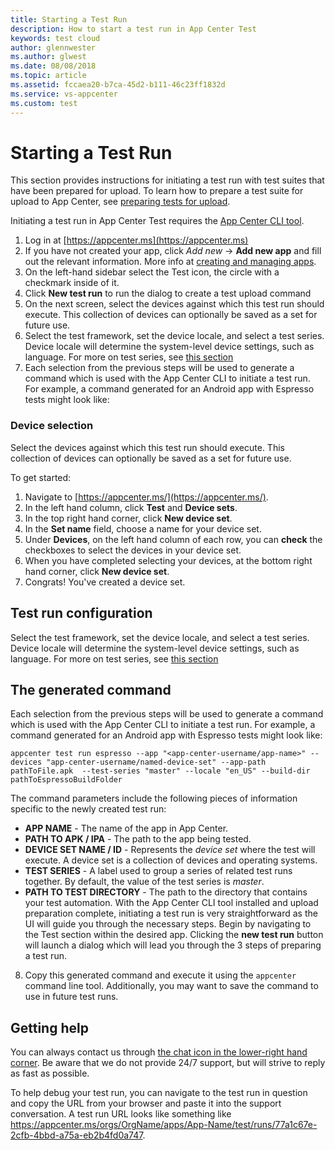 ```yaml
---
title: Starting a Test Run
description: How to start a test run in App Center Test
keywords: test cloud
author: glennwester
ms.author: glwest
ms.date: 08/08/2018
ms.topic: article
ms.assetid: fccaea20-b7ca-45d2-b111-46c23ff1832d
ms.service: vs-appcenter
ms.custom: test
---
```


# Starting a Test Run

This section provides instructions for initiating a test run with test suites that have been prepared for upload. To learn how to prepare a test suite for upload to App Center, see [preparing tests for upload](~/test-cloud/preparing-for-upload/index.md).

Initiating a test run in App Center Test requires the [App Center CLI tool](~/cli/index.md).

1. Log in at [https://appcenter.ms](https://appcenter.ms)
2. If you have not created your app, click *Add new* -> **Add new app** and fill out the relevant information. More info at [creating and managing apps](https://docs.microsoft.com/en-us/appcenter/dashboard/creating-and-managing-apps).
3. On the left-hand sidebar select the Test icon, the circle with a checkmark inside of it.
4. Click **New test run** to run the dialog to create a test upload command
5. On the next screen, select the devices against which this test run should execute. This collection of devices can optionally be saved as a set for future use.
6. Select the test framework, set the device locale, and select a test series. Device locale will determine the system-level device settings, such as language. For more on test series, see [this section](~/test-cloud/core-concepts.md)
7. Each selection from the previous steps will be used to generate a command which is used with the App Center CLI to initiate a test run. For example, a command generated for an Android app with Espresso tests might look like:

### Device selection

Select the devices against which this test run should execute. This collection of devices can optionally be saved as a set for future use. 

To get started:

1. Navigate to [https://appcenter.ms/](https://appcenter.ms/).
2. In the left hand column, click **Test** and **Device sets**.
3. In the top right hand corner, click **New device set**.
4. In the **Set name** field, choose a name for your device set.
5. Under **Devices**, on the left hand column of each row, you can **check** the checkboxes to select the devices in your device set. 
6. When you have completed selecting your devices, at the bottom right hand corner, click **New device set**.
7. Congrats! You've created a device set. 

## Test run configuration

Select the test framework, set the device locale, and select a test series. Device locale will determine the system-level device settings, such as language. For more on test series, see [this section](~/test-cloud/core-concepts.md)

## The generated command

Each selection from the previous steps will be used to generate a command which is used with the App Center CLI to initiate a test run. For example, a command generated for an Android app with Espresso tests might look like:

```shell
appcenter test run espresso --app "<app-center-username/app-name>" --devices "app-center-username/named-device-set" --app-path pathToFile.apk  --test-series "master" --locale "en_US" --build-dir pathToEspressoBuildFolder
```

The command parameters include the following pieces of information specific to the newly created test run:

* **APP NAME** - The name of the app in App Center.
* **PATH TO APK / IPA** - The path to the app being tested.
* **DEVICE SET NAME / ID** - Represents the *device set* where the test will execute. A device set is a collection of devices and operating systems.
* **TEST SERIES** - A label used to group a series of related test runs together. By default, the value of the test series is *master*.
* **PATH TO TEST DIRECTORY** - The path to the directory that contains your test automation.
With the App Center CLI tool installed and upload preparation complete, initiating a test run is very straightforward as the UI will guide you through the necessary steps. Begin by navigating to the Test section within the desired app. Clicking the **new test run** button will launch a dialog which will lead you through the 3 steps of preparing a test run.

8. Copy this generated command and execute it using the `appcenter` command line tool. Additionally, you may want to save the command to use in future test runs.

## Getting help

You can always contact us through [the chat icon in the lower-right hand corner](https://intercom.help/appcenter/getting-started/getting-help-with-app-center). Be aware that we do not provide 24/7 support, but will strive to reply as fast as possible.

To help debug your test run, you can navigate to the test run in question and copy the URL from your browser and paste it into the support conversation. A test run URL looks like something like https://appcenter.ms/orgs/OrgName/apps/App-Name/test/runs/77a1c67e-2cfb-4bbd-a75a-eb2b4fd0a747.